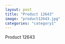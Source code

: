 ```yaml
---
layout: post
title: "Product 12643"
image: "product12643.jpg"
categories: "category1"
---
```

Product 12643
